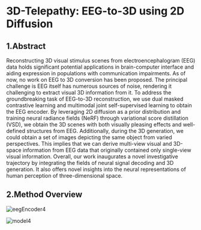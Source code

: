 # 3D-Telepathy: EEG-to-3D using 2D Diffusion
## 1.Abstract
Reconstructing 3D visual stimulus scenes from electroencephalogram (EEG) data holds significant potential applications in brain-computer interface and aiding expression in populations with communication impairments. As of now, no work on EEG to 3D conversion has been proposed. The principal challenge is EEG itself has numerous sources of noise, rendering it challenging to extract visual 3D information from it. To address the groundbreaking task of EEG-to-3D reconstruction, we use dual masked contrastive learning and multimodal joint self-supervised learning to obtain the EEG encoder. By leveraging 2D diffusion as a prior distribution and training neural radiance fields (NeRF) through variational score distillation (VSD), we obtain the 3D scenes with both visually pleasing effects and well-defined structures from EEG. Additionally, during the 3D generation, we could obtain a set of images depicting the same object from varied  perspectives. This implies that we can derive multi-view visual and 3D-space information from EEG data that originally contained only single-view visual information. Overall, our work inaugurates a novel investigative trajectory by integrating the fields of neural signal decoding and 3D generation. It also offers novel insights into the neural representations of human perception of three-dimensional space.
## 2.Method Overview
![eegEncoder4](https://github.com/gegen666/EEGTo3D/assets/113605829/78255d41-52d1-42d7-9c30-6e0b3095fc67)

![model4](https://github.com/gegen666/EEGTo3D/assets/113605829/1ab7edb0-03c9-4e6a-a579-6a189de55344)
